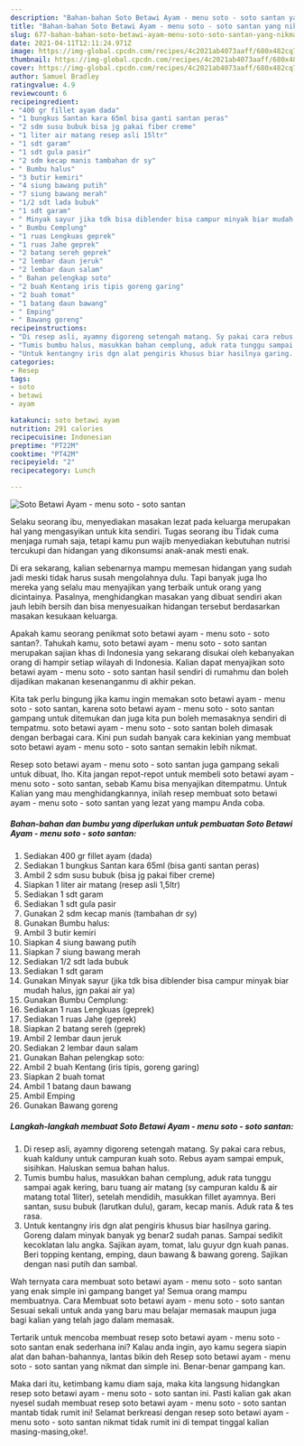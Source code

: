 ```yaml
---
description: "Bahan-bahan Soto Betawi Ayam - menu soto - soto santan yang nikmat Untuk Jualan"
title: "Bahan-bahan Soto Betawi Ayam - menu soto - soto santan yang nikmat Untuk Jualan"
slug: 677-bahan-bahan-soto-betawi-ayam-menu-soto-soto-santan-yang-nikmat-untuk-jualan
date: 2021-04-11T12:11:24.971Z
image: https://img-global.cpcdn.com/recipes/4c2021ab4073aaff/680x482cq70/soto-betawi-ayam-menu-soto-soto-santan-foto-resep-utama.jpg
thumbnail: https://img-global.cpcdn.com/recipes/4c2021ab4073aaff/680x482cq70/soto-betawi-ayam-menu-soto-soto-santan-foto-resep-utama.jpg
cover: https://img-global.cpcdn.com/recipes/4c2021ab4073aaff/680x482cq70/soto-betawi-ayam-menu-soto-soto-santan-foto-resep-utama.jpg
author: Samuel Bradley
ratingvalue: 4.9
reviewcount: 6
recipeingredient:
- "400 gr fillet ayam dada"
- "1 bungkus Santan kara 65ml bisa ganti santan peras"
- "2 sdm susu bubuk bisa jg pakai fiber creme"
- "1 liter air matang resep asli 15ltr"
- "1 sdt garam"
- "1 sdt gula pasir"
- "2 sdm kecap manis tambahan dr sy"
- " Bumbu halus"
- "3 butir kemiri"
- "4 siung bawang putih"
- "7 siung bawang merah"
- "1/2 sdt lada bubuk"
- "1 sdt garam"
- " Minyak sayur jika tdk bisa diblender bisa campur minyak biar mudah halus jgn pakai air ya"
- " Bumbu Cemplung"
- "1 ruas Lengkuas geprek"
- "1 ruas Jahe geprek"
- "2 batang sereh geprek"
- "2 lembar daun jeruk"
- "2 lembar daun salam"
- " Bahan pelengkap soto"
- "2 buah Kentang iris tipis goreng garing"
- "2 buah tomat"
- "1 batang daun bawang"
- " Emping"
- " Bawang goreng"
recipeinstructions:
- "Di resep asli, ayamny digoreng setengah matang. Sy pakai cara rebus, kuah kalduny untuk campuran kuah soto. Rebus ayam sampai empuk, sisihkan. Haluskan semua bahan halus."
- "Tumis bumbu halus, masukkan bahan cemplung, aduk rata tunggu sampai agak kering, baru tuang air matang (sy campuran kaldu &amp; air matang total 1liter), setelah mendidih, masukkan fillet ayamnya. Beri santan, susu bubuk (larutkan dulu), garam, kecap manis. Aduk rata &amp; tes rasa."
- "Untuk kentangny iris dgn alat pengiris khusus biar hasilnya garing. Goreng dalam minyak banyak yg benar2 sudah panas. Sampai sedikit kecoklatan lalu angka. Sajikan ayam, tomat, lalu guyur dgn kuah panas. Beri topping kentang, emping, daun bawang &amp; bawang goreng. Sajikan dengan nasi putih dan sambal."
categories:
- Resep
tags:
- soto
- betawi
- ayam

katakunci: soto betawi ayam 
nutrition: 291 calories
recipecuisine: Indonesian
preptime: "PT22M"
cooktime: "PT42M"
recipeyield: "2"
recipecategory: Lunch

---
```



![Soto Betawi Ayam - menu soto - soto santan](https://img-global.cpcdn.com/recipes/4c2021ab4073aaff/680x482cq70/soto-betawi-ayam-menu-soto-soto-santan-foto-resep-utama.jpg)

Selaku seorang ibu, menyediakan masakan lezat pada keluarga merupakan hal yang mengasyikan untuk kita sendiri. Tugas seorang ibu Tidak cuma menjaga rumah saja, tetapi kamu pun wajib menyediakan kebutuhan nutrisi tercukupi dan hidangan yang dikonsumsi anak-anak mesti enak.

Di era  sekarang, kalian sebenarnya mampu memesan hidangan yang sudah jadi meski tidak harus susah mengolahnya dulu. Tapi banyak juga lho mereka yang selalu mau menyajikan yang terbaik untuk orang yang dicintainya. Pasalnya, menghidangkan masakan yang dibuat sendiri akan jauh lebih bersih dan bisa menyesuaikan hidangan tersebut berdasarkan masakan kesukaan keluarga. 



Apakah kamu seorang penikmat soto betawi ayam - menu soto - soto santan?. Tahukah kamu, soto betawi ayam - menu soto - soto santan merupakan sajian khas di Indonesia yang sekarang disukai oleh kebanyakan orang di hampir setiap wilayah di Indonesia. Kalian dapat menyajikan soto betawi ayam - menu soto - soto santan hasil sendiri di rumahmu dan boleh dijadikan makanan kesenanganmu di akhir pekan.

Kita tak perlu bingung jika kamu ingin memakan soto betawi ayam - menu soto - soto santan, karena soto betawi ayam - menu soto - soto santan gampang untuk ditemukan dan juga kita pun boleh memasaknya sendiri di tempatmu. soto betawi ayam - menu soto - soto santan boleh dimasak dengan berbagai cara. Kini pun sudah banyak cara kekinian yang membuat soto betawi ayam - menu soto - soto santan semakin lebih nikmat.

Resep soto betawi ayam - menu soto - soto santan juga gampang sekali untuk dibuat, lho. Kita jangan repot-repot untuk membeli soto betawi ayam - menu soto - soto santan, sebab Kamu bisa menyajikan ditempatmu. Untuk Kalian yang mau menghidangkannya, inilah resep membuat soto betawi ayam - menu soto - soto santan yang lezat yang mampu Anda coba.

<!--inarticleads1-->

##### Bahan-bahan dan bumbu yang diperlukan untuk pembuatan Soto Betawi Ayam - menu soto - soto santan:

1. Sediakan 400 gr fillet ayam (dada)
1. Sediakan 1 bungkus Santan kara 65ml (bisa ganti santan peras)
1. Ambil 2 sdm susu bubuk (bisa jg pakai fiber creme)
1. Siapkan 1 liter air matang (resep asli 1,5ltr)
1. Sediakan 1 sdt garam
1. Sediakan 1 sdt gula pasir
1. Gunakan 2 sdm kecap manis (tambahan dr sy)
1. Gunakan  Bumbu halus:
1. Ambil 3 butir kemiri
1. Siapkan 4 siung bawang putih
1. Siapkan 7 siung bawang merah
1. Sediakan 1/2 sdt lada bubuk
1. Sediakan 1 sdt garam
1. Gunakan  Minyak sayur (jika tdk bisa diblender bisa campur minyak biar mudah halus, jgn pakai air ya)
1. Gunakan  Bumbu Cemplung:
1. Sediakan 1 ruas Lengkuas (geprek)
1. Sediakan 1 ruas Jahe (geprek)
1. Siapkan 2 batang sereh (geprek)
1. Ambil 2 lembar daun jeruk
1. Sediakan 2 lembar daun salam
1. Gunakan  Bahan pelengkap soto:
1. Ambil 2 buah Kentang (iris tipis, goreng garing)
1. Siapkan 2 buah tomat
1. Ambil 1 batang daun bawang
1. Ambil  Emping
1. Gunakan  Bawang goreng




<!--inarticleads2-->

##### Langkah-langkah membuat Soto Betawi Ayam - menu soto - soto santan:

1. Di resep asli, ayamny digoreng setengah matang. Sy pakai cara rebus, kuah kalduny untuk campuran kuah soto. Rebus ayam sampai empuk, sisihkan. Haluskan semua bahan halus.
1. Tumis bumbu halus, masukkan bahan cemplung, aduk rata tunggu sampai agak kering, baru tuang air matang (sy campuran kaldu &amp; air matang total 1liter), setelah mendidih, masukkan fillet ayamnya. Beri santan, susu bubuk (larutkan dulu), garam, kecap manis. Aduk rata &amp; tes rasa.
1. Untuk kentangny iris dgn alat pengiris khusus biar hasilnya garing. Goreng dalam minyak banyak yg benar2 sudah panas. Sampai sedikit kecoklatan lalu angka. Sajikan ayam, tomat, lalu guyur dgn kuah panas. Beri topping kentang, emping, daun bawang &amp; bawang goreng. Sajikan dengan nasi putih dan sambal.




Wah ternyata cara membuat soto betawi ayam - menu soto - soto santan yang enak simple ini gampang banget ya! Semua orang mampu membuatnya. Cara Membuat soto betawi ayam - menu soto - soto santan Sesuai sekali untuk anda yang baru mau belajar memasak maupun juga bagi kalian yang telah jago dalam memasak.

Tertarik untuk mencoba membuat resep soto betawi ayam - menu soto - soto santan enak sederhana ini? Kalau anda ingin, ayo kamu segera siapin alat dan bahan-bahannya, lantas bikin deh Resep soto betawi ayam - menu soto - soto santan yang nikmat dan simple ini. Benar-benar gampang kan. 

Maka dari itu, ketimbang kamu diam saja, maka kita langsung hidangkan resep soto betawi ayam - menu soto - soto santan ini. Pasti kalian gak akan nyesel sudah membuat resep soto betawi ayam - menu soto - soto santan mantab tidak rumit ini! Selamat berkreasi dengan resep soto betawi ayam - menu soto - soto santan nikmat tidak rumit ini di tempat tinggal kalian masing-masing,oke!.

